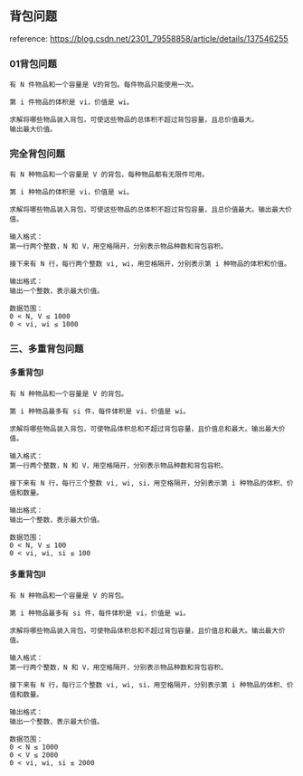 ## 背包问题
reference: https://blog.csdn.net/2301_79558858/article/details/137546255

###  01背包问题
    有 N 件物品和一个容量是 V的背包。每件物品只能使用一次。

    第 i 件物品的体积是 vi，价值是 wi。

    求解将哪些物品装入背包，可使这些物品的总体积不超过背包容量，且总价值最大。
    输出最大价值。

### 完全背包问题
    有 N 种物品和一个容量是 V 的背包，每种物品都有无限件可用。

    第 i 种物品的体积是 vi，价值是 wi。

    求解将哪些物品装入背包，可使这些物品的总体积不超过背包容量，且总价值最大。输出最大价值。

    输入格式：
    第一行两个整数，N 和 V，用空格隔开，分别表示物品种数和背包容积。

    接下来有 N 行，每行两个整数 vi, wi，用空格隔开，分别表示第 i 种物品的体积和价值。

    输出格式：
    输出一个整数，表示最大价值。

    数据范围：
    0 < N, V ≤ 1000
    0 < vi, wi ≤ 1000

### 三、多重背包问题
#### 多重背包I
    有 N 种物品和一个容量是 V 的背包。

    第 i 种物品最多有 si 件，每件体积是 vi，价值是 wi。

    求解将哪些物品装入背包，可使物品体积总和不超过背包容量，且价值总和最大。输出最大价值。

    输入格式：
    第一行两个整数，N 和 V，用空格隔开，分别表示物品种数和背包容积。

    接下来有 N 行，每行三个整数 vi, wi, si，用空格隔开，分别表示第 i 种物品的体积、价值和数量。

    输出格式：
    输出一个整数，表示最大价值。

    数据范围：
    0 < N, V ≤ 100
    0 < vi, wi, si ≤ 100

#### 多重背包II
    有 N 种物品和一个容量是 V 的背包。

    第 i 种物品最多有 si 件，每件体积是 vi，价值是 wi。

    求解将哪些物品装入背包，可使物品体积总和不超过背包容量，且价值总和最大。输出最大价值。

    输入格式：
    第一行两个整数，N 和 V，用空格隔开，分别表示物品种数和背包容积。

    接下来有 N 行，每行三个整数 vi, wi, si，用空格隔开，分别表示第 i 种物品的体积、价值和数量。

    输出格式：
    输出一个整数，表示最大价值。

    数据范围：
    0 < N ≤ 1000
    0 < V ≤ 2000
    0 < vi, wi, si ≤ 2000


